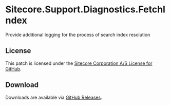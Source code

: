 # Sitecore.Support.Diagnostics.FetchIndex
Provide additional logging for the process of search index resolution

## License  
This patch is licensed under the [Sitecore Corporation A/S License for GitHub](https://github.com/sitecoresupport/Sitecore.Support.Diagnostics.FetchIndex/blob/master/LICENSE).  

## Download  
Downloads are available via [GitHub Releases](https://github.com/sitecoresupport/Sitecore.Support.Diagnostics.FetchIndex/releases).  
